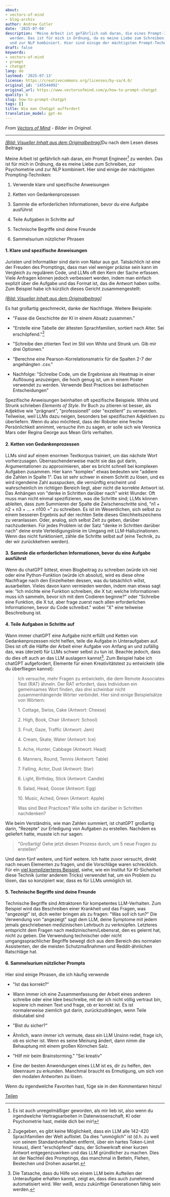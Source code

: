 ```yaml
---
about:
- vectors-of-mind
- blog-archiv
author: Andrew Cutler
date: '2025-07-04'
description: 'Meine Arbeit ist gefährlich nah daran, die eines Prompt-Ingenieurs zu
  werden. Das ist für mich in Ordnung, da es meine Liebe zum Schreiben, zur Psychometrie
  und zur NLP kombiniert. Hier sind einige der mächtigsten Prompt-Techniken:'
draft: false
keywords:
- vectors-of-mind
- prompt
- chatgpt
lang: de
lastmod: '2025-07-13'
license: https://creativecommons.org/licenses/by-sa/4.0/
original_id: '145544092'
original_url: https://www.vectorsofmind.com/p/how-to-prompt-chatgpt
quality: 6
slug: how-to-prompt-chatgpt
tags: []
title: Wie man Chatgpt auffordert
translation_model: gpt-4o
---
```


*From [Vectors of Mind](https://www.vectorsofmind.com/p/how-to-prompt-chatgpt) - Bilder im Original.*

---

[*[Bild: Visueller Inhalt aus dem Originalbeitrag]*](https://substackcdn.com/image/fetch/$s_!EpIx!,f_auto,q_auto:good,fl_progressive:steep/https%3A%2F%2Fsubstack-post-media.s3.amazonaws.com%2Fpublic%2Fimages%2F719d87af-7c69-45fd-8c84-595b16af3dae_1024x1024.webp)Du nach dem Lesen dieses Beitrags

Meine Arbeit ist gefährlich nah daran, ein Prompt Engineer[^1] zu werden. Das ist für mich in Ordnung, da es meine Liebe zum Schreiben, zur Psychometrie und zur NLP kombiniert. Hier sind einige der mächtigsten Prompting-Techniken:

1. Verwende klare und spezifische Anweisungen

2. Ketten von Gedankenprozessen

3. Sammle die erforderlichen Informationen, bevor du eine Aufgabe ausführst

4. Teile Aufgaben in Schritte auf

5. Technische Begriffe sind deine Freunde

6. Sammelsurium nützlicher Phrasen




#### **1\. Klare und spezifische Anweisungen**


Juristen und Informatiker sind darin von Natur aus gut. Tatsächlich ist eine der Freuden des Promptings, dass man viel weniger präzise sein kann im Vergleich zu regulärem Code, und LLMs oft den Kern der Sache erfassen. Viele Anfragen können jedoch verbessert werden, indem man einfach explizit über die Aufgabe und das Format ist, das die Antwort haben sollte. Zum Beispiel habe ich kürzlich dieses Gericht zusammengestellt:

[*[Bild: Visueller Inhalt aus dem Originalbeitrag]*](https://substackcdn.com/image/fetch/$s_!dVwU!,f_auto,q_auto:good,fl_progressive:steep/https%3A%2F%2Fsubstack-post-media.s3.amazonaws.com%2Fpublic%2Fimages%2F216d83a0-b1be-4f15-877a-bfbb9842c0ed_1284x1253.jpeg)

Es hat großartig geschmeckt, danke der Nachfrage. Weitere Beispiele:

 * "Fasse die Geschichte der KI in einem Absatz zusammen."

 * "Erstelle eine Tabelle der ältesten Sprachfamilien, sortiert nach Alter. Sei erschöpfend."[^2]

 * "Schreibe den zitierten Text im Stil von White und Strunk um. Gib mir drei Optionen."

 * "Berechne eine Pearson-Korrelationsmatrix für die Spalten 2-7 der angehängten .csv."

 * Nachfolge: "Schreibe Code, um die Ergebnisse als Heatmap in einer Auflösung anzuzeigen, die hoch genug ist, um in einem Poster verwendet zu werden. Verwende Best Practices bei ästhetischen Entscheidungen"




Spezifische Anweisungen beinhalten oft spezifische Beispiele. White und Strunk schrieben _Elements of Style_. Ihr Buch zu zitieren ist besser, als Adjektive wie "prägnant", "professionell" oder "exzellent" zu verwenden. Teilweise, weil LLMs dazu neigen, besonders bei spezifischen Adjektiven zu überliefern. Wenn du also möchtest, dass der Roboter eine freche Persönlichkeit annimmt, versuche ihm zu sagen, er solle sich wie Veronica Mars oder Regina George aus Mean Girls verhalten.

#### **2\. Ketten von Gedankenprozessen**


LLMs sind auf einem enormen Textkorpus trainiert, um das nächste Wort vorherzusagen. Überraschenderweise macht sie das gut darin, Argumentationen zu approximieren, aber es bricht schnell bei komplexen Aufgaben zusammen. Hier kann "komplex" etwas bedeuten wie "addiere die Zahlen in Spalte 1". Das ist sehr schwer in einem Schritt zu lösen, und es wird irgendeine Zahl ausspucken, die vernünftig erscheint und wahrscheinlich im richtigen Bereich liegt, aber nicht die korrekte Antwort ist. Das Anhängen von "denke in Schritten darüber nach" wirkt Wunder. Oft muss man nicht einmal spezifizieren, was die Schritte sind; LLMs können ableiten, dass zum Summieren der Spalte die Zwischenschritte sind, "n1 + n2 + n3 + … + n100 =" zu schreiben. Es ist im Wesentlichen, sich selbst zu einem besseren Ergebnis auf der rechten Seite dieses Gleichheitszeichens zu veranlassen. Oder, analog, sich selbst Zeit zu geben, darüber nachzudenken. Für jedes Problem ist der Satz "denke in Schritten darüber nach" deine erste Verteidigungslinie im Umgang mit LLM-Halluzinationen. Wenn das nicht funktioniert, zähle die Schritte selbst auf (eine Technik, zu der wir zurückkehren werden).

#### **3\. Sammle die erforderlichen Informationen, bevor du eine Aufgabe ausführst**


Wenn du chatGPT bittest, einen Blogbeitrag zu schreiben (würde ich nie) oder eine Python-Funktion (würde ich absolut), wird es diese ohne Nachfrage nach den Einzelheiten dessen, was du tatsächlich willst, ausarbeiten. Vieles davon kann vermieden werden, indem man etwas sagt wie: "Ich möchte eine Funktion schreiben, die X tut; welche Informationen muss ich sammeln, bevor ich mit dem Codieren beginne?" oder "Schreibe eine Funktion, die X tut, aber frage zuerst nach allen erforderlichen Informationen, bevor du Code schreibst." wobei "X" eine teilweise Beschreibung ist. 

#### 4\. Teile Aufgaben in Schritte auf


Wann immer chatGPT eine Aufgabe nicht erfüllt und Ketten von Gedankenprozessen nicht helfen, teile die Aufgabe in Unteraufgaben auf. Dies ist oft die Hälfte der Arbeit einer Aufgabe von Anfang an und zufällig das, was (derzeit) für LLMs schwer selbst zu tun ist. Beachte jedoch, dass du dies oft auch an das LLM auslagern kannst[^3]. Zum Beispiel habe ich chatGPT aufgefordert, Elemente für einen Kreativitätstest zu entwickeln (die du überfliegen kannst):

> Ich versuche, mehr Fragen zu entwickeln, die dem Remote Associates Test (RAT) ähneln. Der RAT erfordert, dass Individuen ein gemeinsames Wort finden, das drei scheinbar nicht zusammenhängende Wörter verbindet. Hier sind einige Beispielsätze von Wörtern:
> 
> 1\. Cottage, Swiss, Cake (Antwort: Cheese)
> 
> 2\. High, Book, Chair (Antwort: School)
> 
> 3\. Fruit, Gaze, Traffic (Antwort: Jam)
> 
> 4\. Cream, Skate, Water (Antwort: Ice)
> 
> 5\. Ache, Hunter, Cabbage (Antwort: Head)
> 
> 6\. Manners, Round, Tennis (Antwort: Table)
> 
> 7\. Falling, Actor, Dust (Antwort: Star)
> 
> 8\. Light, Birthday, Stick (Antwort: Candle)
> 
> 9\. Salad, Head, Goose (Antwort: Egg)
> 
> 10\. Music, Ached, Green (Antwort: Apple) 
> 
> Was sind Best Practices? Wie sollte ich darüber in Schritten nachdenken?

Wie beim Verständnis, wie man Zahlen summiert, ist chatGPT großartig darin, "Rezepte" zur Erledigung von Aufgaben zu erstellen. Nachdem es geliefert hatte, musste ich nur sagen:

> "Großartig! Gehe jetzt diesen Prozess durch, um 5 neue Fragen zu erstellen"

Und dann fünf weitere, und fünf weitere. Ich hatte zuvor versucht, direkt nach neuen Elementen zu fragen, und die Vorschläge waren schrecklich. Für ein [viel komplizierteres Beispiel](https://redwoodresearch.substack.com/p/getting-50-sota-on-arc-agi-with-gpt), siehe, wie ein Institut für KI-Sicherheit diese Technik (unter anderem Tricks) verwendet hat, um ein Problem zu lösen, das so konzipiert war, dass es für LLMs unmöglich ist. 

#### 5\. Technische Begriffe sind deine Freunde


Technische Begriffe sind Attraktoren für kompetentes LLM-Verhalten. Zum Beispiel wird das Beschreiben einer Krankheit und das Fragen, was "angezeigt" ist, dich weiter bringen als zu fragen: "Was soll ich tun?" Die Verwendung von "angezeigt" sagt dem LLM, deine Symptome mit jedem jemals geschriebenen medizinischen Lehrbuch zu verknüpfen. Letzteres entspricht dem Fragen nach medizinischem/Lebensrat, den es gelernt hat, nicht zu geben. Die Verwendung technischer oder nicht umgangssprachlicher Begriffe bewegt dich aus dem Bereich des normalen Assistenten, der die meisten Schutzmaßnahmen und Reddit-ähnlichen Ratschläge hat.

#### 6\. Sammelsurium nützlicher Prompts


Hier sind einige Phrasen, die ich häufig verwende

 * "Ist das korrekt?"

 * Wann immer ich eine Zusammenfassung der Arbeit eines anderen schreibe oder eine Idee beschreibe, mit der ich nicht völlig vertraut bin, kopiere ich meinen Text und frage, ob er korrekt ist. Es ist normalerweise ziemlich gut darin, zurückzudrängen, wenn Teile diskutabel sind

 * "Bist du sicher?"

 * Ähnlich, wann immer ich vermute, dass ein LLM Unsinn redet, frage ich, ob es sicher ist. Wenn es seine Meinung ändert, dann nimm die Behauptung mit einem großen Körnchen Salz.

 * "Hilf mir beim Brainstorming." "Sei kreativ"

 * Eine der besten Anwendungen eines LLM ist es, dir zu helfen, den Ideenraum zu erkunden. Manchmal braucht es Ermutigung, um sich von den modalen Antworten zu lösen.




Wenn du irgendwelche Favoriten hast, füge sie in den Kommentaren hinzu!

[Teilen](https://www.vectorsofmind.com/p/how-to-prompt-chatgpt?action=share)

[^1]: Es ist auch unregelmäßiger geworden, als mir lieb ist, also wenn du irgendwelche Vertragsarbeiten in Datenwissenschaft, KI oder Psychometrie hast, melde dich bei mir!

[^2]: Zugegeben, es gibt keine Möglichkeit, dass ein LLM alle 142-420 Sprachfamilien der Welt auflistet. Da dies "unmöglich" ist (d.h. zu weit von seinem Standardverhalten entfernt, über ein hartes Token-Limit hinaus), dient "erschöpfend" dazu, der Schwerkraft einer kurzen Antwort entgegenzuwirken und das LLM gründlicher zu machen. Dies ist der Nachteil des Promptings, das manchmal in Betteln, Flehen, Bestechen und Drohen ausartet.

[^3]: Die Tatsache, dass du Hilfe von einem LLM beim Aufteilen der Unteraufgabe erhalten kannst, zeigt an, dass dies auch zunehmend automatisiert wird. Wer weiß, wozu zukünftige Generationen fähig sein werden.